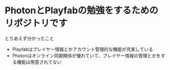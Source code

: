# PhotonとPlayfabの勉強をするためのリポジトリです

とりあえず分かったこと
* Playfabはプレイヤー情報とかアカウント管理的な機能が充実している
* Photonはオンライン同期関係が優れていて、プレイヤー情報の管理とかをする機能は用意されてない
